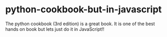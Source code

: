 # python-cookbook-but-in-javascript
The python cookbook (3rd edition) is a great book. It is one of the best hands on book but lets just do it in JavaScript!!

